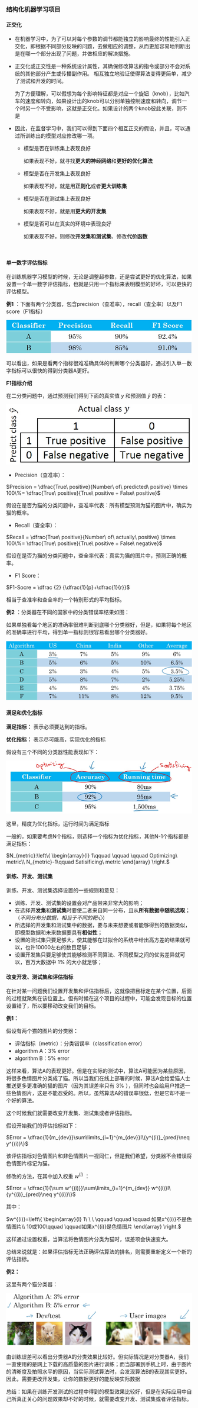 ### 结构化机器学习项目

#### 正交化

- 在机器学习中，为了可以对每个参数的调节都能独立的影响最终的性能引入正交化，即根据不同部分反映的问题，去做相应的调整，从而更加容易地判断出是在哪一个部分出现了问题，并做相应的解决措施。

- 正交化或正交性是一种系统设计属性，其确保修改算法的指令或部分不会对系统的其他部分产生或传播副作用。 相互独立地验证使得算法变得更简单，减少了测试和开发的时间。

  为了方便理解，可以假想为每个影响特征都是对应一个旋钮（knob），比如汽车的速度和转向，如果设计出的knob可以分别单独控制速度和转向，调节一个时另一个不受影响，这就是正交化。如果设计的两个knob彼此关联，则不是

- 因此，在监督学习中，我们可以得到下面四个相互正交的假设，并且，可以通过所训练出的模型对应修改哪一项。

  - 模型是否在训练集上表现良好

    如果表现不好，就寻找**更大的神经网络**和**更好的优化算法**

  - 模型是否在开发集上表现良好

    如果表现不好，就是用**正则化**或者**更大训练集**

  - 模型是否在测试集上表现良好

    如果表现不好，就是用**更大的开发集**

  - 模型是否可以在真实的环境中表现良好

    如果表现不好，则修改**开发集和测试集**、修改**代价函数**

  ​

#### 单一数字评估指标

在训练机器学习模型的时候，无论是调整超参数，还是尝试更好的优化算法，如果设置一个单一数字评估指标，也就是只用一个指标来表明模型的好坏，可以更快的评估模型。

**例1** ：下面有两个分类器，包含precision（查准率），recall（查全率）以及F1 score（F1指标）

![17](https://raw.githubusercontent.com/yinjw1995/neural_network/master/note_pictures/17.jpg)

可以看出，如果是看两个指标很难准确具体的判断哪个分类器好，通过引入单一数字指标可以很快的得到分类器A更好。

**F1指标介绍** 

在二分类问题中，通过预测我们得到下面的真实值 $y$ 和预测值 $\hat y$ 的表：

![18](https://raw.githubusercontent.com/yinjw1995/neural_network/master/note_pictures/18.jpg)

- Precision（查准率）：

$Precision = \dfrac{True\ positive}{Number\ of\ predicted\ positive} \times 100\%= \dfrac{True\ positive}{True\ positive + False\ positive}$

假设在是否为猫的分类问题中，查准率代表：所有模型预测为猫的图片中，确实为猫的概率。

- Recall（查全率）：

$Recall = \dfrac{True\ positive}{Number\ of\ actually\ positive} \times 100\%= \dfrac{True\ positive}{True\ positive + False\ negative}$

假设在是否为猫的分类问题中，查全率代表：真实为猫的图片中，预测正确的概率。

- F1 Score：

$F1-Socre = \dfrac {2} {\dfrac{1}{p}+\dfrac{1}{r}}$

相当于查准率和查全率的一个特别形式的平均指标。



**例2** ：分类器在不同的国家中的分类错误率结果如图：

如果单独看每个地区的准确率很难判断到底哪个分类器好，但是，如果将每个地区的准确率进行平均，得到单一指标则很容易看出哪个分类器好。

![19](https://raw.githubusercontent.com/yinjw1995/neural_network/master/note_pictures/19.jpg)



#### 满足和优化指标

**满足指标：** 表示必须要达到的指标。

**优化指标：** 表示尽可能高，实现优化的指标

假设有三个不同的分类器性能表现如下：

![20](https://raw.githubusercontent.com/yinjw1995/neural_network/master/note_pictures/20.jpg)

这里，精度为优化指标，运行时间为满足指标

一般的，如果要考虑N个指标，则选择一个指标为优化指标，其他N-1个指标都是满足指标：

$N_{metric}:\left\{ \begin{array}{l} 1\qquad \qquad \qquad Optimizing\ metric\\ N_{metric}-1\qquad Satisificing\ metric \end{array} \right.$ 



#### 训练、开发、测试集

训练、开发、测试集选择设置的一些规则和意见：

- 训练、开发、测试集的设置会对产品带来非常大的影响；
- 在选择**开发集**和**测试集**时要使二者来自同一分布，且从**所有数据中随机选取**；（*不同分布分数据，相当于不同的靶心*）
- 所选择的开发集和测试集中的数据，要与未来想要或者能够得到的数据类似，即模型数据和未来数据要具有**相似性**；
- 设置的测试集只要足够大，使其能够在过拟合的系统中给出高方差的结果就可以，也许10000左右的数目足够；
- 设置开发集只要足够使其能够检测不同算法、不同模型之间的优劣差异就可以，百万大数据中 $1\%$ 的大小就足够；



#### 改变开发、测试集和评估指标

在针对某一问题我们设置开发集和评估指标后，这就像把目标定在某个位置，后面的过程就聚焦在该位置上。但有时候在这个项目的过程中，可能会发现目标的位置设置错了，所以要移动改变我们的目标。

**例1：** 

假设有两个猫的图片的分类器：

- 评估指标（metric）：分类错误率（classification error）
- algorithm A：3% error
- algorithm B：5% error

这样来看，算法A的表现更好。但是在实际的测试中，算法A可能因为某些原因，将很多色情图片分类成了猫。所以当我们在线上部署的时候，算法A会给爱猫人士推送更多更准确的猫的图片（因为其误差率只有 $3\%$ ），但同时也会给用户推送一些色情图片，这是不能忍受的。所以，虽然算法A的错误率很低，但是它却不是一个好的算法。

这个时候我们就需要改变开发集、测试集或者评估指标。

假设开始我们的评估指标如下：

$Error = \dfrac{1}{m_{dev}}\sum\limits_{i=1}^{m_{dev}}I\{y^{(i)}_{pred}\neq y^{(i)}\}$

该评估指标对色情图片和非色情图片一视同仁，但是我们希望，分类器不会错误将色情图片标记为猫。

修改的方法，在其中加入权重 $w^{(i)}$ ：

$Error = \dfrac{1}{\sum w^{(i)}}\sum\limits_{i=1}^{m_{dev}} w^{(i)}I\{y^{(i)}_{pred}\neq y^{(i)}\}$

其中：

$w^{(i)}=\left\{ \begin{array}{l} 1\ \ \ \qquad \qquad \qquad 如果x^{(i)}不是色情图片\\ 10或100\qquad \qquad如果x^{(i)}是色情图片 \end{array} \right.$

这样通过设置权重，当算法将色情图片分类为猫时，误差项会快速变大。

总结来说就是：如果评估指标无法正确评估算法的排名，则需要重新定义一个新的评估指标。

**例2：** 

这里有两个猫分类器：

![21](https://raw.githubusercontent.com/yinjw1995/neural_network/master/note_pictures/21.jpg)

由训练误差可以看出分类器A的分类效果比较好。但实际情况是对分类器A，我们一直使用的是网上下载的高质量的图片进行训练；而当部署到手机上时，由于图片的清晰度及拍照水平的原因，当实际测试算法时，会发现算法B的表现其实更好。因此，需要更改开发集，让你的数据更好的能反映实际数据

总结：如果在训练开发测试的过程中得到的模型效果比较好，但是在实际应用中自己所真正关心的问题效果却不好的时候，就需要改变开发、测试集或者评估指标。
